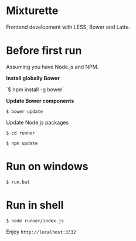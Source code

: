 Mixturette
==========

Frontend development with LESS, Bower and Latte.

Before first run
================

Assuming you have Node.js and NPM.

**Install globally Bower**

´$ npm install -g bower´

**Update Bower components**

`$ bower update`

Update Node.js packages

`$ cd runner`

`$ npm update`

Run on windows
==============

`$ run.bat`

Run in shell
============

`$ node runner/index.js`

Enjoy `http://localhost:3332`